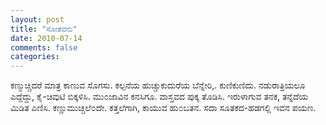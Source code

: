 ```yaml
---
layout: post
title: "ಸೋತವನು"
date: 2010-07-14
comments: false
categories: 
---
```



ಕಣ್ಮುಚ್ಚಿದರೆ ಮಾತ್ರ  ಕಾಣುವ ಸೊಗಸು. ಕಲ್ಪನೆಯ ಹುಚ್ಚುಕುದುರೆಯ  ಬೆನ್ನೇರಿ,.  ಕುಣಿಕುಣಿದು.   ನಡುರಾತ್ರಿಯಲೂ ಎದ್ದೆದ್ದು,  ಕೈ-ಚಿವುಟಿ ಬಿಕ್ಕಳಿಸಿ.   ಮು೦ಜಾವಿನ ಕನಸಿಗೂ.   ವಾಸ್ತವದ ಪುಕ್ಕ ತೊಡಿಸಿ.   ಇರುಳಾಗುವ ತನಕ,  ತನ್ನೆದೆಯ ಮಿಡಿತ ಎಣಿಸಿ.   ಕಣ್ಣುಮುಚ್ಚಲೆ೦ದೇ.  ಕತ್ತಲೆಗಾಗಿ,  ಕಾಯುವ ಹು೦ಬತನ.   ಸದಾ ಸೂತಕದ-ಹಡಗಲ್ಲಿ  ಇವನ ಪಯಣ. 
